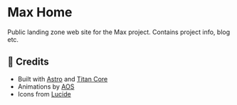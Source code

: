 # Max Home

Public landing zone web site for the Max project.
Contains project info, blog etc.


## 🙏 Credits
- Built with [Astro](https://astro.build) and [Titan Core](https://titan-core.netlify.app/)
- Animations by [AOS](https://michalsnik.github.io/aos/)
- Icons from [Lucide](https://lucide.dev)
